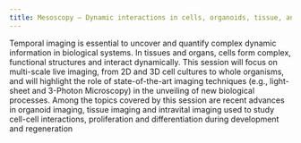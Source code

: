 ```yaml
---
title: Mesoscopy – Dynamic interactions in cells, organoids, tissue, and entire organisms
---
```


 Temporal imaging is essential to uncover and quantify complex dynamic information in biological systems. In tissues and organs, cells form complex, functional structures and interact dynamically. This session will focus on multi-scale live imaging, from 2D and 3D cell cultures to whole organisms, and will highlight the role of state-of-the-art imaging techniques (e.g., light-sheet and 3-Photon Microscopy) in the unveiling of new biological processes. Among the topics covered by this session are recent advances in organoid imaging, tissue imaging and intravital imaging used to study cell-cell interactions, proliferation and differentiation during development and regeneration